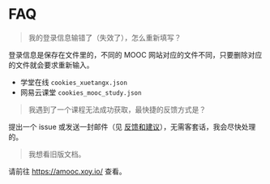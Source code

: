 # FAQ

> 我的登录信息输错了（失效了），怎么重新填写？

登录信息是保存在文件里的，不同的 MOOC 网站对应的文件不同，只要删除对应的文件就会要求重新输入。

- 学堂在线 `cookies_xuetangx.json`
- 网易云课堂 `cookies_mooc_study.json`

> 我遇到了一个课程无法成功获取，最快捷的反馈方式是？

提出一个 issue 或发送一封邮件（见 [反馈和建议](feedback.md)），无需客套话，我会尽快处理的。

> 我想看旧版文档。

请前往 https://amooc.xoy.io/ 查看。
